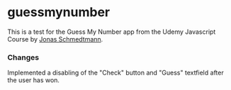 # guessmynumber

This is a test for the Guess My Number app from the Udemy Javascript Course by [Jonas Schmedtmann](https://www.udemy.com/user/jonasschmedtmann/).

### Changes
Implemented a disabling of the "Check" button and "Guess" textfield after the user has won.
